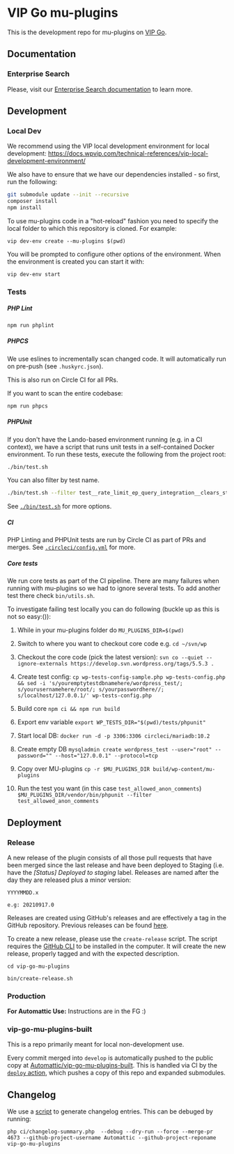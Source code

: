 # VIP Go mu-plugins

This is the development repo for mu-plugins on [VIP Go](https://wpvip.com/documentation/vip-go/).

## Documentation

### Enterprise Search

Please, visit our [Enterprise Search documentation](https://docs.wpvip.com/how-tos/vip-search/) to learn more.

## Development

### Local Dev

We recommend using the VIP local development environment for local development: https://docs.wpvip.com/technical-references/vip-local-development-environment/

We also have to ensure that we have our dependencies installed - so first, run the following:

```bash
git submodule update --init --recursive
composer install
npm install
```

To use mu-plugins code in a "hot-reload" fashion you need to specify the local folder to which this repository is cloned. For example:

```
vip dev-env create --mu-plugins $(pwd)
```

You will be prompted to configure other options of the environment. When the environment is created you can start it with:

```
vip dev-env start
```

### Tests

##### PHP Lint

```bash
npm run phplint
```

##### PHPCS

We use eslines to incrementally scan changed code. It will automatically run on pre-push (see `.huskyrc.json`).

This is also run on Circle CI for all PRs.

If you want to scan the entire codebase:

```bash
npm run phpcs
```

##### PHPUnit

If you don't have the Lando-based environment running (e.g. in a CI context), we have a script that runs unit tests in a self-contained Docker environment. To run these tests, execute the following from the project root:

```bash
./bin/test.sh
```

You can also filter by test name.
```bash
./bin/test.sh --filter test__rate_limit_ep_query_integration__clears_start_correctly
```

See [`./bin/test.sh`](./bin/test.sh) for more options.

##### CI

PHP Linting and PHPUnit tests are run by Circle CI as part of PRs and merges. See [`.circleci/config.yml`](https://github.com/Automattic/vip-go-mu-plugins/blob/master/.circleci/config.yml) for more.

##### Core tests

We run core tests as part of the CI pipeline. There are many failures when running with mu-plugins so we had to ignore several tests. To add another test there check `bin/utils.sh`.

To investigate failing test locally you can do following (buckle up as this is not so easy:()):

1. While in your mu-plugins folder do `MU_PLUGINS_DIR=$(pwd)`

1. Switch to where you want to checkout core code e.g. `cd ~/svn/wp`

1. Checkout the core code (pick the latest version): `svn co --quiet --ignore-externals https://develop.svn.wordpress.org/tags/5.5.3 .`

1. Create test config: `cp wp-tests-config-sample.php wp-tests-config.php && sed -i 's/youremptytestdbnamehere/wordpress_test/; s/yourusernamehere/root/; s/yourpasswordhere//; s/localhost/127.0.0.1/' wp-tests-config.php`

1. Build core `npm ci && npm run build`

1. Export env variable `export WP_TESTS_DIR="$(pwd)/tests/phpunit"`

1. Start local DB: `docker run -d -p 3306:3306 circleci/mariadb:10.2`

1. Create empty DB `mysqladmin create wordpress_test --user="root" --password="" --host="127.0.0.1" --protocol=tcp`

1. Copy over MU-plugins `cp -r $MU_PLUGINS_DIR build/wp-content/mu-plugins`

1. Run the test you want (in this case `test_allowed_anon_comments`) `$MU_PLUGINS_DIR/vendor/bin/phpunit --filter test_allowed_anon_comments`

## Deployment

### Release

A new release of the plugin consists of all those pull requests that have been merged since the last release and have been deployed to Staging (i.e. have the _[Status] Deployed to staging_ label. Releases are named after the day they are released plus a minor version:

```
YYYYMMDD.x

e.g: 20210917.0
```

Releases are created using GitHub's releases and are effectively a tag in the GitHub repository. Previous releases can be found [here](https://github.com/Automattic/vip-go-mu-plugins/releases/).

To create a new release, please use the `create-release` script. The script requires the [GitHub CLI](https://github.com/cli/cli) to be installed in the computer. It will create the new release, properly tagged and with the expected description.

```
cd vip-go-mu-plugins

bin/create-release.sh
```

### Production

**For Automattic Use:** Instructions are in the FG :)

### vip-go-mu-plugins-built

This is a repo primarily meant for local non-development use.

Every commit merged into `develop` is automatically pushed to the public copy at [Automattic/vip-go-mu-plugins-built](https://github.com/Automattic/vip-go-mu-plugins-built/). This is handled via CI by the [`deploy` action](https://github.com/Automattic/vip-go-mu-plugins/blob/develop/.github/workflows/deploy.yml), which pushes a copy of this repo and expanded submodules.

## Changelog

We use a [script](./ci/changelog-summary.php) to generate changelog entries. This can be debuged by running:

```
php ci/changelog-summary.php  --debug --dry-run --force --merge-pr 4673 --github-project-username Automattic --github-project-reponame vip-go-mu-plugins
```
